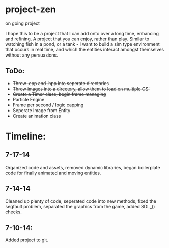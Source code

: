 project-zen
===========

on going project

I hope this to be a project that I can add onto over a long time, enhancing and refining. A project that you can enjoy, rather than play.  Similar to watching fish in a pond, or a tank - I want to build a sim type environment that occurs in real time, and which the entities interact amongst themselves without any persuasions.


ToDo:
---------
* ~~Throw .cpp and .hpp into seperate directories~~
* ~~Throw images into a directory, allow them to load on multiple OS'~~
* ~~Create a Timer class, begin frame managing~~
* Particle Engine
* Frame per second / logic capping
* Seperate Image from Entity
* Create animation class


Timeline:
===========

7-17-14
---------
Organized code and assets, removed dynamic libraries, began boilerplate code for finally
animated and moving entities.


7-14-14
---------
Cleaned up plenty of code, seperated code into new methods, fixed the segfault problem, separated the graphics from the game, added SDL_() checks.

7-10-14:
---------
Added project to git.

